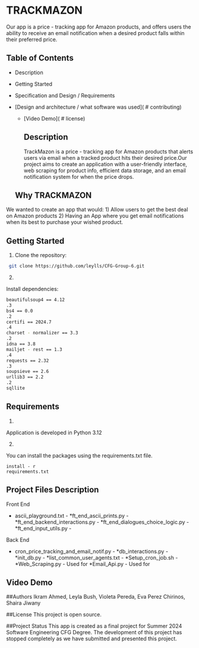 

# TRACKMAZON
Our
app is a
price - tracking
app
for Amazon products, and offers users the ability to receive an email notification when a desired  product falls within their preferred price.



## Table of Contents

- Description
- Getting
Started
- Specification and Design / Requirements
- [Design and architecture / what software was used](  # contributing)
    - [Video Demo](  # license)

        ## Description

        TrackMazon is a
price - tracking
app
for Amazon products that alerts users via email when a tracked product hits their desired price.Our project aims to create an application with a user-friendly interface, web scraping for product info, efficient data storage, and an email notification system for when the price drops.

    ## Why TRACKMAZON
We wanted to create an app that would:
    1) Allow users to get the best deal on Amazon products
    2) Having an App where you get email notifications when its best to purchase your wished product.




## Getting Started
1. Clone the repository:
```bash
 git clone https://github.com/leylls/CFG-Group-6.git
```

2.
Install
dependencies:
```bash
beautifulsoup4 == 4.12
.3
bs4 == 0.0
.2
certifi == 2024.7
.4
charset - normalizer == 3.3
.2
idna == 3.8
mailjet - rest == 1.3
.4
requests == 2.32
.3
soupsieve == 2.6
urllib3 == 2.2
.2
sqllite
```

## Requirements
1.
Application is developed in Python
3.12

2.
You
can
install
the
packages
using
the
requirements.txt
file.

```pip
install - r
requirements.txt
```







## Project Files Description
Front
End
* ascii_playground.txt -
*ft_end_ascii_prints.py -
*ft_end_backend_interactions.py -
*ft_end_dialogues_choice_logic.py -
*ft_end_input_utils.py -

 Back
End
* cron_price_tracking_and_email_notif.py -
*db_interactions.py -
*init_db.py -
*list_common_user_agents.txt -
*Setup_cron_job.sh -
*Web_Scraping.py - Used
for
*Email_Api.py - Used for

## Video Demo






##Authors
Ikram Ahmed, Leyla Bush, Violeta Pereda, Eva Perez Chirinos, Shaira Jiwany



##License
This project is open source.



##Project Status
This app is created as a final project for Summer 2024 Software Engineering CFG Degree.
The development of this project has stopped completely as we have submitted and presented this project.


